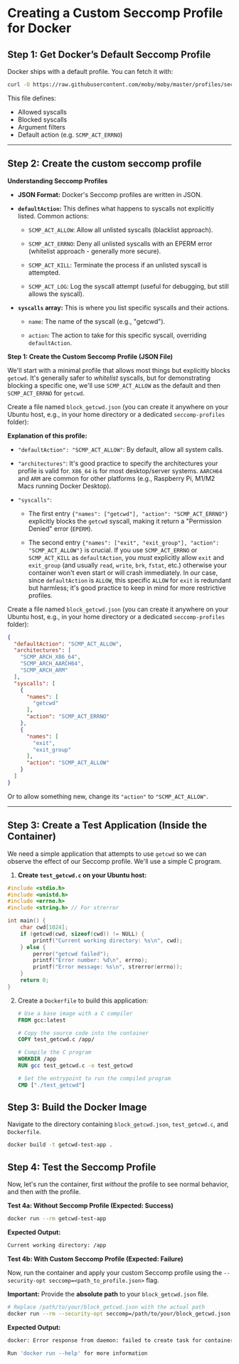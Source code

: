 # Creating a Custom Seccomp Profile for Docker

## Step 1: Get Docker’s Default Seccomp Profile

Docker ships with a default profile. You can fetch it with:

```bash
curl -O https://raw.githubusercontent.com/moby/moby/master/profiles/seccomp/default.json
```

This file defines:

- Allowed syscalls
- Blocked syscalls
- Argument filters
- Default action (e.g. `SCMP_ACT_ERRNO`)

---

## Step 2: Create the custom seccomp profile

**Understanding Seccomp Profiles**

- **JSON Format:** Docker's Seccomp profiles are written in JSON.

- **`defaultAction`:** This defines what happens to syscalls not explicitly listed. Common actions:
  
  - `SCMP_ACT_ALLOW`: Allow all unlisted syscalls (blacklist approach).
  
  - `SCMP_ACT_ERRNO`: Deny all unlisted syscalls with an EPERM error (whitelist approach - generally more secure).
  
  - `SCMP_ACT_KILL`: Terminate the process if an unlisted syscall is attempted.
  
  - `SCMP_ACT_LOG`: Log the syscall attempt (useful for debugging, but still allows the syscall).

- **`syscalls` array:** This is where you list specific syscalls and their actions.
  
  - `name`: The name of the syscall (e.g., "getcwd").
  
  - `action`: The action to take for this specific syscall, overriding `defaultAction`.

**Step 1: Create the Custom Seccomp Profile (JSON File)**

We'll start with a minimal profile that allows most things but explicitly blocks `getcwd`. It's generally safer to *whitelist* syscalls, but for demonstrating blocking a specific one, we'll use `SCMP_ACT_ALLOW` as the default and then `SCMP_ACT_ERRNO` for `getcwd`.

Create a file named `block_getcwd.json` (you can create it anywhere on your Ubuntu host, e.g., in your home directory or a dedicated `seccomp-profiles` folder):

**Explanation of this profile:**

- `"defaultAction": "SCMP_ACT_ALLOW"`: By default, allow all system calls.

- `"architectures"`: It's good practice to specify the architectures your profile is valid for. `X86_64` is for most desktop/server systems. `AARCH64` and `ARM` are common for other platforms (e.g., Raspberry Pi, M1/M2 Macs running Docker Desktop).

- `"syscalls"`:
  
  - The first entry `{"names": ["getcwd"], "action": "SCMP_ACT_ERRNO"}` explicitly blocks the `getcwd` syscall, making it return a "Permission Denied" error (`EPERM`).
  
  - The second entry `{"names": ["exit", "exit_group"], "action": "SCMP_ACT_ALLOW"}` is crucial. If you use `SCMP_ACT_ERRNO` or `SCMP_ACT_KILL` as `defaultAction`, you *must* explicitly allow `exit` and `exit_group` (and usually `read`, `write`, `brk`, `fstat`, etc.) otherwise your container won't even start or will crash immediately. In our case, since `defaultAction` is `ALLOW`, this specific `ALLOW` for `exit` is redundant but harmless; it's good practice to keep in mind for more restrictive profiles.



Create a file named `block_getcwd.json` (you can create it anywhere on your Ubuntu host, e.g., in your home directory or a dedicated `seccomp-profiles` folder):

```json
{
  "defaultAction": "SCMP_ACT_ALLOW",
  "architectures": [
    "SCMP_ARCH_X86_64",
    "SCMP_ARCH_AARCH64",
    "SCMP_ARCH_ARM"
  ],
  "syscalls": [
    {
      "names": [
        "getcwd"
      ],
      "action": "SCMP_ACT_ERRNO"
    },
    {
      "names": [
        "exit",
        "exit_group"
      ],
      "action": "SCMP_ACT_ALLOW"
    }
  ]
}
```

Or to allow something new, change its `"action"` to `"SCMP_ACT_ALLOW"`.

---

## Step 3: Create a Test Application (Inside the Container)

We need a simple application that attempts to use `getcwd` so we can observe the effect of our Seccomp profile. We'll use a simple C program.

1. **Create `test_getcwd.c` on your Ubuntu host:**

```c
#include <stdio.h>
#include <unistd.h>
#include <errno.h>
#include <string.h> // For strerror

int main() {
    char cwd[1024];
    if (getcwd(cwd, sizeof(cwd)) != NULL) {
        printf("Current working directory: %s\n", cwd);
    } else {
        perror("getcwd failed");
        printf("Error number: %d\n", errno);
        printf("Error message: %s\n", strerror(errno));
    }
    return 0;
}
```

2. Create a `Dockerfile` to build this application:
   
   ```dockerfile
   # Use a base image with a C compiler
   FROM gcc:latest
   
   # Copy the source code into the container
   COPY test_getcwd.c /app/
   
   # Compile the C program
   WORKDIR /app
   RUN gcc test_getcwd.c -o test_getcwd
   
   # Set the entrypoint to run the compiled program
   CMD ["./test_getcwd"]
   ```

## Step 3: Build the Docker Image

Navigate to the directory containing `block_getcwd.json`, `test_getcwd.c`, and `Dockerfile`.

```bash
docker build -t getcwd-test-app .
```

## **Step 4: Test the Seccomp Profile**

Now, let's run the container, first *without* the profile to see normal behavior, and then *with* the profile.

**Test 4a: Without Seccomp Profile (Expected: Success)**

```bash
docker run --rm getcwd-test-app
```

**Expected Output:**

```bash
Current working directory: /app
```



**Test 4b: With Custom Seccomp Profile (Expected: Failure)**

Now, run the container and apply your custom Seccomp profile using the `--security-opt seccomp=<path_to_profile.json>` flag.

**Important:** Provide the **absolute path** to your `block_getcwd.json` file.

```bash
# Replace /path/to/your/block_getcwd.json with the actual path
docker run --rm --security-opt seccomp=/path/to/your/block_getcwd.json getcwd-test-app
```

**Expected Output:**

```bash
docker: Error response from daemon: failed to create task for container: failed to create shim task: OCI runtime create failed: runc create failed: unable to start container process: error during container init: failed to verify if current working directory is safe: operation not permitted: unknown

Run 'docker run --help' for more information
```
